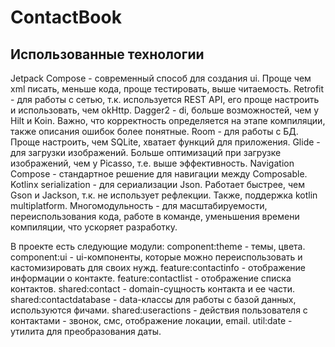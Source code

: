 # ContactBook
## Использованные технологии
Jetpack Compose - современный способ для создания ui. Проще чем xml писать, меньше кода, проще тестировать, выше читаемость. 
Retrofit - для работы с сетью, т.к. используется REST API, его проще настроить и использовать, чем okHttp. 
Dagger2 - di, больше возможностей, чем у Hilt и Koin. Важно, что корректность определяется на этапе компиляции, также описания ошибок более понятные. 
Room - для работы с БД. Проще настроить, чем SQLite, хватает функций для приложения. 
Glide - для загрузки изображений. Больше оптимизаций при загрузке изображений, чем у Picasso, т.е. выше эффективность. 
Navigation Compose - стандартное решение для навигации между Composable. 
Kotlinx serialization - для сериализации Json. Работает быстрее, чем Gson и Jackson, т.к. не использует рефлекции. Также, поддержка kotlin multiplatform. 
Многомодульность - для масштабируемости, переиспользования кода, работе в команде, уменьшения времени компиляции, что ускоряет разработку. 

В проекте есть следующие модули: 
component:theme - темы, цвета. 
component:ui - ui-компоненты, которые можно переиспользовать и кастомизировать для своих нужд. 
feature:contactinfo - отображение информации о контакте. 
feature:contactlist - отображение списка контактов. 
shared:contact - domain-сущность контакта и ее части. 
shared:contactdatabase - data-классы для работы с базой данных, используются фичами. 
shared:useractions - действия пользователя с контактами - звонок, смс, отображение локации, email. 
util:date - утилита для преобразования даты. 
 